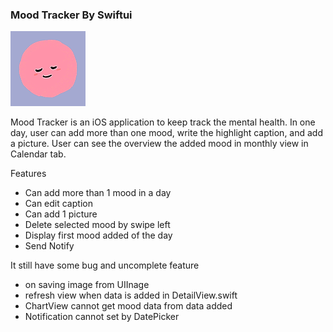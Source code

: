 ### Mood Tracker By Swiftui
![](https://github.com/NattarikaPraew/mood-tracker/blob/master/MoodTracker_v2/Assets.xcassets/AppIcon.appiconset/120.png)

Mood Tracker is an iOS application to keep track the mental health. In one day, user can add more than one mood, write the highlight caption, and add a picture. User can see the overview the added mood in monthly view in Calendar tab.

Features
- Can add more than 1 mood in a day
- Can edit caption
- Can add 1 picture
- Delete selected mood by swipe left
- Display first mood added of the day
- Send Notify

It still have some bug and uncomplete feature 
- on saving image from UIInage
- refresh view when data is added in DetailView.swift
- ChartView cannot get mood data from data added
- Notification cannot set by DatePicker
